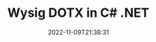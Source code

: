 ---
############################# Static ############################
layout: "auto-gen-editor"
date: 2022-11-09T21:38:31
draft: false
otherformats: doc docx docm xls xlsx xlsm ppt pptx pptm mobi epub html mhtml txt xml csv pdf xps msg eml

############################# Head ############################
head_title: "DOTX-redigeerder — Wysig DOTX in C# .NET"
head_description: "Hoe om DOTX in C# .NET te wysig deur 'n paar reëls kode te gebruik? Gebruik GroupDocs-dokumente wat API's verwerk om 30+ lêerformate te redigeer, op te dateer en te stoor."

############################# Header ############################
title: "Wysig DOTX in C# .NET"
description: "Effektiewe en robuuste DOTX redigering deur bedienerkant GroupDocs.Editor vir C# .NET API's te gebruik, sonder die gebruik van enige sagteware soos Microsoft of Open Office."
bg_image: "https://cms.admin.containerize.com/templates/aspose/App_Themes/V3/images/bg/header1.png"
bg_overlay: false
button:
    enable: true
    icon: "fas fa-arrow-down"
    label: "Laai gratis proeflopie af"
    link: "https://downloads.groupdocs.com/editor/net"

############################# SubMenu ############################
submenu:
    enable: true

    left:
        img_alt: "GroupDocs.Editor for .NET"
        image: "https://cms.admin.containerize.com/templates/groupdocs/images/product-logos/90x90-noborder/groupdocs-editor-net.png"
        product: "GroupDocs.Editor"
        platform: ".NET"

    middle:
        button:

            # button loop
            - link: "https://apireference.groupdocs.com/editor/net"
              text: "API-verwysing"

            # button loop
            - link: "https://github.com/groupdocs-editor"
              text: "Kode voorbeelde"

            # button loop
            - link: "https://products.groupdocs.app/editor/family"
              text: "Regstreekse demonstrasies"

            # button loop
            - link: "https://purchase.groupdocs.com/pricing/editor/net"
              text: "Pryse"

    right:
        link_download: "https://downloads.groupdocs.com/editor"
        link_learn: "https://docs.groupdocs.com/editor/net"
        link_buy: "https://purchase.groupdocs.com"

############################# About ############################
about:
    enable: true
    title: "Oor GroupDocs.Editor for .NET API"
    content: |
        [GroupDocs.Editor for .NET](/af/editor/net/) API is 'n regte keuse om Microsoft Word, Excel, PowerPoint, Open Office dokumente en aanbiedings te wysig. GroupDocs.Editor is 'n selfstandige API wat geskik is vir bedienerkant- en agterkantstelsels waar hoë werkverrigting vereis word. Dit hang nie af van enige sagteware soos Microsoft of Open Office nie.

############################# Steps ############################
steps:
    enable: true
    title_left: "Stappe om DOTX in C# te wysig"
    content_left: |
        [GroupDocs.Editor for .NET](/af/editor/net/) bied 'n maklike en reguit manier vir ontwikkelaars om die DOTX lêers te wysig deur 'n paar reëls kode te gebruik.
        * Skep 'n instansie van `Editor` klas met verpligte lêerpad of stroom en opsionele `WordProcessingLoadOptions` klas en laai die DOTX lêer
        * Skep en stel die `WordProcessingEditOptions`-klasinstansie vir die DOTX-lêerformaat
        * Roep `Editor.Edit()`-metode en verkry DOTX-dokument in HTML-formaat wat maklik met enige WYSIWYG-redigeerder geredigeer kan word.
        * Roep `Editor.Save()`-metode en stoor geredigeerde DOTX-lêer met `WordProcessingSaveOptions`-klas

        
    title_right: "Stelselvereistes"
    content_right: |
        'n Basiese dokumentredigering met GroupDocs.Editor for .NET API's kan gedoen word deur 'n paar maklike stappe te implementeer. Ons API's word op alle groot platforms en bedryfstelsels ondersteun. Voordat u die kode hieronder uitvoer, maak asseblief seker dat u die volgende voorvereistes op u stelsel geïnstalleer het.

        * Bedryfstelsels: Microsoft Windows, Linux, MacOS
        * Ontwikkelingsomgewings: Microsoft Visual Studio, Xamarin, MonoDevelop
        * Raamwerke: .NET Framework, .NET Standard, .NET Core, Mono
        * Kry die nuutste weergawe van GroupDocs.Editor for .NET afgelaai vanaf [NuGet](https://www.nuget.org/packages/groupdocs.editor)
        
    code: |        
        ```csharp
        // Load the DOTX file into Editor with the optional WordProcessingLoadOptions
        Editor editor = new Editor("source.dotx", delegate { return new WordProcessingLoadOptions(); });

        // Create and adjust the edit options
        WordProcessingEditOptions editOptions = new WordProcessingEditOptions();

        // Open input DOTX document for edit — obtain an intermediate document, that can be edited
        EditableDocument beforeEdit = editor.Edit(editOptions);

        // Grab DOTX document content and associated resources from editable document
        string content = beforeEdit.GetContent();

        // Send the content to WYSIWYG-editor, edit it there, and send edited content back to the server-side
        // This step simulates a such operation
        string updatedContent = content.Replace("Subtitle", "Edited subtitle");

        // Grab edited content and resources from WYSIWYG-editor and create a new EditableDocument instance from it
        EditableDocument afterEdit = EditableDocument.FromMarkup(updatedContent, null);

        // Create a save options and select a desired output format
        WordProcessingSaveOptions saveOptions = new WordProcessingSaveOptions(Formats.WordProcessingFormats.Dotx);

        // Save edited DOTX document to the file
        editor.Save(afterEdit, "edited.dotx", saveOptions);
        ```
        
############################# Demos ############################
demos:
    enable: true
    title: "DOTX Redigeerder Regstreekse Demo's"
    content: |
        Wysig DOTX op die oomblik deur [GroupDocs.Editor Live Demos](https://products.groupdocs.app/editor/family) webwerf te besoek.
        Die lewendige demo het die volgende voordele
        
############################# More Formats ############################
more_formats:
    enable: true
    title: "Ander ondersteunde redakteurs"
    content: |
        Jy kan ook ander lêerformate wysig. Sien asseblief die volledige lys hieronder.


############################# Back to top ###############################
back_to_top:
    enable: true
---
